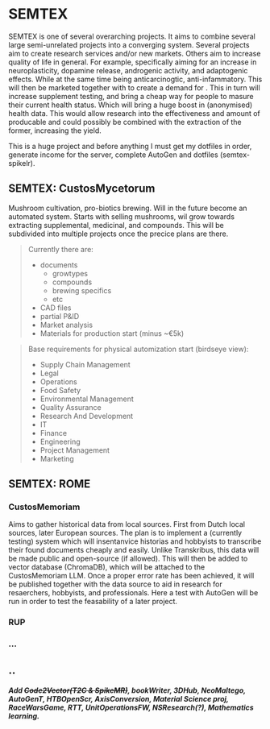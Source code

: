 # SEMTEX
SEMTEX is one of several overarching projects. It aims to combine several large semi-unrelated projects into a converging system.
Several projects aim to create research services and/or new markets. Others aim to increase quality of life in general.
For example, specifically aiming for an increase in neuroplasticity, dopamine release, androgenic activity, and adaptogenic effects. While at the same time being anticarcinogtic, anti-infammatory.
This will then be marketed together with <PROPRIETARY> to create a demand for <PROPRIETARY>. This in turn will increase supplement testing, and bring a cheap way for people to masure their current health status. Which will bring a huge boost in (anonymised) health data.
This would allow research into the effectiveness and amount of producable <REDACTED> and could possibly be combined with the extraction of the former, increasing the yield.

This is a huge project and before anything I must get my dotfiles in order, generate income for the server, complete AutoGen and dotfiles (semtex-spikelr).
## SEMTEX: CustosMycetorum
Mushroom cultivation, pro-biotics brewing. Will in the future become an automated system.
Starts with selling mushrooms, wil grow towards extracting supplemental, medicinal, and <REDACTED> compounds.
This will be subdivided into multiple projects once the precice plans are there.
> Currently there are:
> - documents
>   - growtypes
>   - compounds
>   - brewing specifics
>   - etc
> - CAD files
> - partial P&ID
> - Market analysis
> - Materials for production start (minus ~€5k)

> Base requirements for physical automization start (birdseye view):
> - Supply Chain Management
> - Legal
> - Operations
> - Food Safety
> - Environmental Management
> - Quality Assurance
> - Research And Development
> - IT
> - Finance
> - Engineering
> - Project Management
> - Marketing

## SEMTEX: ROME
### CustosMemoriam
Aims to gather historical data from local sources. First from Dutch local sources, later European sources. The plan is to implement a (currently testing) system which will insentanvice historias and hobbyists to transcribe their found documents cheaply and easily.
Unlike Transkribus, this data will be made public and open-source (if allowed).
This will then be added to vector database (ChromaDB), which will be attached to the CustosMemoriam LLM. Once a proper error rate has been achieved, it will be published together with the data source to aid in research for resaerchers, hobbyists, and professionals.
Here a test with AutoGen will be run in order to test the feasability of a later project.

### RUP

### ...


## .. 
##### Add ~~Code2Vector(T2C & SpikeMR)~~, bookWriter, 3DHub, NeoMaltego, AutoGenT, HTBOpenScr, AxisConversion, Material Science proj, RaceWarsGame, RTT, UnitOperationsFW, NSResearch(?), Mathematics learning.
